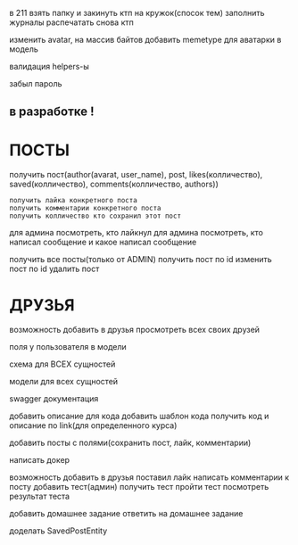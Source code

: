 в 211 взять папку и закинуть ктп на кружок(спосок тем)
заполнить журналы
распечатать снова ктп




изменить avatar, на массив байтов
добавить memetype для аватарки в модель


валидация
helpers-ы

забыл пароль



## в разработке !
# ПОСТЫ
получить пост(author(avarat, user_name), post, likes(колличество), saved(колличество), comments(колличество, authors))

    получить лайка конкретного поста
    получить комментарии конкретного поста
    получить колличество кто сохранил этот пост

для админа посмотреть, кто лайкнул
для админа посмотреть, кто написал сообщение и какое написал сообщение

получить все посты(только от ADMIN)
получить пост по id
изменить пост по id
удалить пост




# ДРУЗЬЯ
возможность добавить в друзья
просмотреть всех своих друзей











поля у пользователя в модели


схема для ВСЕХ сущностей

модели для всех сущностей


swagger документация


добавить описание для кода
добавить шаблон кода
получить код и описание по link(для определенного курса)



добавить посты с полями(сохранить пост, лайк, комментарии)

написать докер

возможность добавить в друзья
поставил лайк
написать комментарии к посту
добавить тест(админ)
получить тест
пройти тест
посмотреть результат теста







добавить домашнее задание
ответить на домашнее задание



доделать SavedPostEntity